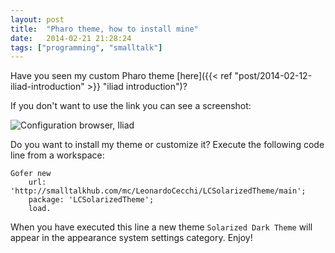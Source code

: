 ```yaml
---
layout: post
title:  "Pharo theme, how to install mine"
date:   2014-02-21 21:28:24
tags: ["programming", "smalltalk"]
---
```


Have you seen my custom Pharo theme [here]({{< ref "post/2014-02-12-iliad-introduction" >}} "iliad introduction")? 

<!--more-->

If you don't want to use the link you can see a screenshot:

![Configuration browser, Iliad](/images/pharo-config-browser-iliad.png)

Do you want to install my theme or customize it? Execute the following
code line from a workspace:

```smalltalk
Gofer new
	url: 'http://smalltalkhub.com/mc/LeonardoCecchi/LCSolarizedTheme/main';
	package: 'LCSolarizedTheme';
	load.
```

When you have executed this line a new theme `Solarized Dark Theme`
will appear in the appearance system settings category. Enjoy!
